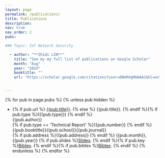 ```yaml
---
layout: page
permalink: /publications/
title: Publications
description:
nav: true
nav_order: 2
pubs:

### Topic: IoT Network Security

  - author: "**Zhidi LIN**"
    title: "See my my full list of publications on Google Scholar"
    month: "Aug"
    year: "2024"
    booktitle: ""
    url: "https://scholar.google.com/citations?user=8BmRXqMAAAAJ&hl=en"


---
```


{% for pub in page.pubs %}
{% unless pub.hidden %}
  - {% if pub.url %} [{{pub.title}}]({{pub.url}}).
    {% else %} {{pub.title}}.
    {% endif %}{% if pub.type %}({{pub.type}})
    {% endif %}<br>
    {{pub.author}}<br>
    {% if pub.type == 'Technical Report' %}{{pub.number}}
    {% endif %}{{pub.booktitle}}{{pub.school}}{{pub.journal}}<br>
    {% if pub.address %}{{pub.address}}
    {% endif %} {{pub.month}}, {{pub.year}} {% if pub.slides %}[Slides]({{pub.slides}}).
    {% endif %}{% if pub.key %}[Bibtex](http://groups.csail.mit.edu/commit/bibtex.cgi?key={{pub.key}}).
    {% endif %}{% if pub.bibtex %}[Bibtex]({{pub.bibtex}}).
    {% endif %}
{% endunless %}
{% endfor %}
